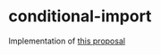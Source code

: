 # conditional-import

Implementation of [this proposal](https://github.com/WICG/webcomponents/issues/896)

